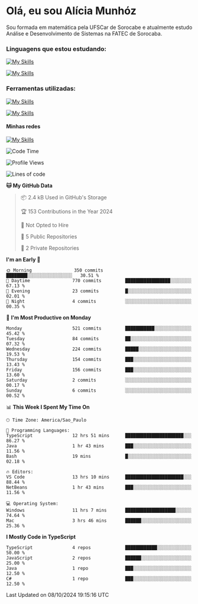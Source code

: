 # Olá, eu sou Alícia Munhóz

<p>Sou formada em matemática pela UFSCar de Sorocabe e atualmente estudo Análise e Desenvolvimento de Sistemas na FATEC de Sorocaba.</p>

### Linguagens que estou estudando:

[![My Skills](https://skillicons.dev/icons?i=js,ts,html,css)](https://skillicons.dev)


[![My Skills](https://skillicons.dev/icons?i=nodejs,java,py,latex)](https://skillicons.dev)

### Ferramentas utilizadas:

[![My Skills](https://skillicons.dev/icons?i=vscode,discord,figma,git)](https://skillicons.dev)

[![My Skills](https://skillicons.dev/icons?i=github,gmail,mongodb,sublime)](https://skillicons.dev)

#### Minhas redes
[![My Skills](https://skillicons.dev/icons?i=linkedin)](https://www.linkedin.com/in/aliciamunhozfrancodecamargo/)

<!--START_SECTION:waka-->
![Code Time](http://img.shields.io/badge/Code%20Time-92%20hrs%2011%20mins-blue)

![Profile Views](http://img.shields.io/badge/Profile%20Views-1-blue)

![Lines of code](https://img.shields.io/badge/From%20Hello%20World%20I%27ve%20Written-1.8%20million%20lines%20of%20code-blue)

**🐱 My GitHub Data** 

> 📦 2.4 kB Used in GitHub's Storage 
 > 
> 🏆 153 Contributions in the Year 2024
 > 
> 🚫 Not Opted to Hire
 > 
> 📜 5 Public Repositories 
 > 
> 🔑 2 Private Repositories 
 > 
**I'm an Early 🐤** 

```text
🌞 Morning                350 commits         ████████░░░░░░░░░░░░░░░░░   30.51 % 
🌆 Daytime                770 commits         █████████████████░░░░░░░░   67.13 % 
🌃 Evening                23 commits          █░░░░░░░░░░░░░░░░░░░░░░░░   02.01 % 
🌙 Night                  4 commits           ░░░░░░░░░░░░░░░░░░░░░░░░░   00.35 % 
```
📅 **I'm Most Productive on Monday** 

```text
Monday                   521 commits         ███████████░░░░░░░░░░░░░░   45.42 % 
Tuesday                  84 commits          ██░░░░░░░░░░░░░░░░░░░░░░░   07.32 % 
Wednesday                224 commits         █████░░░░░░░░░░░░░░░░░░░░   19.53 % 
Thursday                 154 commits         ███░░░░░░░░░░░░░░░░░░░░░░   13.43 % 
Friday                   156 commits         ███░░░░░░░░░░░░░░░░░░░░░░   13.60 % 
Saturday                 2 commits           ░░░░░░░░░░░░░░░░░░░░░░░░░   00.17 % 
Sunday                   6 commits           ░░░░░░░░░░░░░░░░░░░░░░░░░   00.52 % 
```


📊 **This Week I Spent My Time On** 

```text
🕑︎ Time Zone: America/Sao_Paulo

💬 Programming Languages: 
TypeScript               12 hrs 51 mins      ██████████████████████░░░   86.27 % 
Java                     1 hr 43 mins        ███░░░░░░░░░░░░░░░░░░░░░░   11.56 % 
Bash                     19 mins             █░░░░░░░░░░░░░░░░░░░░░░░░   02.18 % 

🔥 Editors: 
VS Code                  13 hrs 10 mins      ██████████████████████░░░   88.44 % 
NetBeans                 1 hr 43 mins        ███░░░░░░░░░░░░░░░░░░░░░░   11.56 % 

💻 Operating System: 
Windows                  11 hrs 7 mins       ███████████████████░░░░░░   74.64 % 
Mac                      3 hrs 46 mins       ██████░░░░░░░░░░░░░░░░░░░   25.36 % 
```

**I Mostly Code in TypeScript** 

```text
TypeScript               4 repos             ████████████░░░░░░░░░░░░░   50.00 % 
JavaScript               2 repos             ██████░░░░░░░░░░░░░░░░░░░   25.00 % 
Java                     1 repo              ███░░░░░░░░░░░░░░░░░░░░░░   12.50 % 
C#                       1 repo              ███░░░░░░░░░░░░░░░░░░░░░░   12.50 % 
```




 Last Updated on 08/10/2024 19:15:16 UTC
<!--END_SECTION:waka-->
